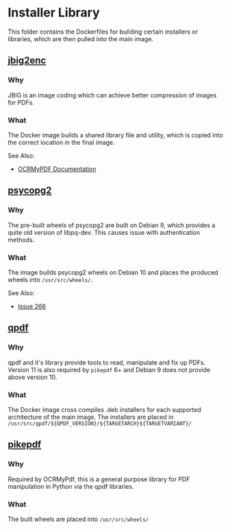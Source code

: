 # Installer Library

This folder contains the Dockerfiles for building certain installers or libraries, which are then pulled into the main image.

## [jbig2enc](https://github.com/agl/jbig2enc)

### Why

JBIG is an image coding which can achieve better compression of images for PDFs.

### What

The Docker image builds a shared library file and utility, which is copied into the correct location in the final image.

See Also:

- [OCRMyPDF Documentation](https://ocrmypdf.readthedocs.io/en/latest/jbig2.html)

## [psycopg2](https://www.psycopg.org/)

### Why

The pre-built wheels of psycopg2 are built on Debian 9, which provides a quite old version of libpq-dev. This causes issue with authentication methods.

### What

The image builds psycopg2 wheels on Debian 10 and places the produced wheels into `/usr/src/wheels/`.

See Also:

- [Issue 266](https://github.com/paperless-ngx/paperless-ngx/issues/266)

## [qpdf](https://qpdf.readthedocs.io/en/stable/index.html)

### Why

qpdf and it's library provide tools to read, manipulate and fix up PDFs. Version 11 is also required by `pikepdf` 6+ and Debian 9 does not provide above version 10.

### What

The Docker image cross compiles .deb installers for each supported architecture of the main image. The installers are placed in `/usr/src/qpdf/${QPDF_VERSION}/${TARGETARCH}${TARGETVARIANT}/`

## [pikepdf](https://pikepdf.readthedocs.io/en/latest/)

### Why

Required by OCRMyPdf, this is a general purpose library for PDF manipulation in Python via the qpdf libraries.

### What

The built wheels are placed into `/usr/src/wheels/`
